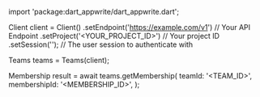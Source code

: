 import 'package:dart_appwrite/dart_appwrite.dart';

Client client = Client()
    .setEndpoint('https://example.com/v1') // Your API Endpoint
    .setProject('<YOUR_PROJECT_ID>') // Your project ID
    .setSession(''); // The user session to authenticate with

Teams teams = Teams(client);

Membership result = await teams.getMembership(
    teamId: '<TEAM_ID>',
    membershipId: '<MEMBERSHIP_ID>',
);
